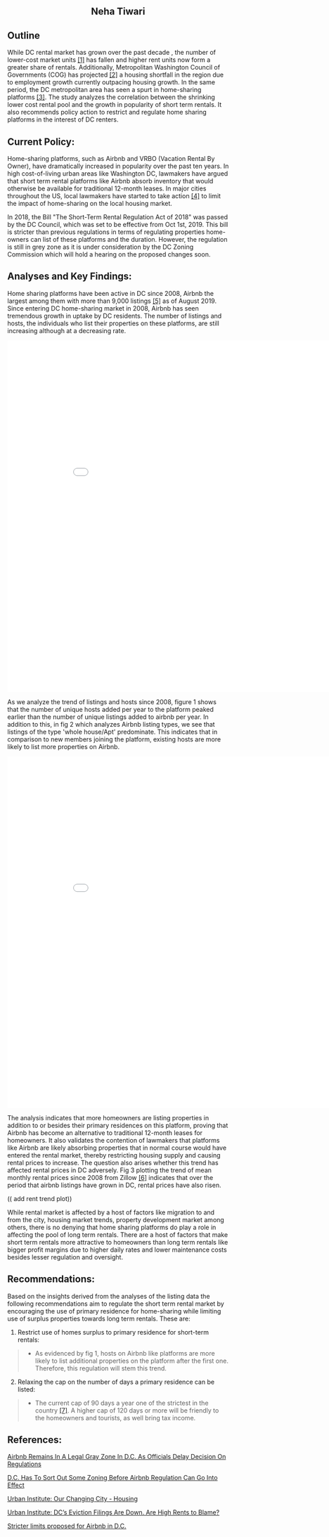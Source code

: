<center> <h2> Neha Tiwari </h2> </center>



## Outline

While DC rental market has grown over the past decade , the number of lower-cost market units [[1]](http://apps.urban.org/features/OurChangingCity/housing/) has fallen and higher rent units now form a greater share of rentals. Additionally, Metropolitan Washington Council of Governments (COG) has projected [[2]](https://www.mwcog.org/newsroom/2018/09/12/new-cog-analysis-recommends-increase-in-area-housing-production/) a housing shortfall in the region due to employment growth currently outpacing housing growth. In the same period, the DC metropolitan area has seen a spurt in home-sharing platforms [[3]](https://www.benzinga.com/pressreleases/19/10/p14550125/dc-short-term-rental-laws-whats-changing-in-october-2019-nomadic-real-estate). The study analyzes the correlation between the shrinking lower cost rental pool and the growth in popularity of short term rentals. It also recommends policy action to restrict and regulate home sharing platforms in the interest of DC renters. 

     
## Current Policy:

Home-sharing platforms, such as Airbnb and VRBO (Vacation Rental By Owner), have dramatically increased in popularity over the past ten years. In high cost-of-living urban areas like Washington DC, lawmakers have argued that short term rental platforms like Airbnb absorb inventory that would otherwise be available for traditional 12-month leases. In major cities throughout the US, local lawmakers have started to take action [[4]](https://www.2ndaddress.com/research/short-term-rental-laws/) to limit the impact of home-sharing on the local housing market. 

In 2018, the Bill "The Short-Term Rental Regulation Act of 2018" was passed by the DC Council, which was set to be effective from Oct 1st, 2019. This bill is stricter than previous regulations in terms of regulating properties home-owners can list of these platforms and the duration. However, the regulation is still in grey zone as it is under consideration by the DC Zoning Commission which will hold a hearing on the proposed changes soon. 

          
## Analyses and Key Findings: 
 
Home sharing platforms have been active in DC since 2008, Airbnb the largest among them with more than 9,000 listings [[5]](https://www.kaggle.com/airbnb) as of August 2019. Since entering DC home-sharing market in 2008, Airbnb has seen tremendous growth in uptake by DC residents. The number of listings and hosts, the individuals who list their properties on these platforms, are still increasing although at a decreasing rate. 

<iframe width="900" height="800" frameborder="0" scrolling="no" src="//plot.ly/~tneha03/17.embed"></iframe>

As we analyze the trend of listings and hosts since 2008, figure 1 shows that the number of unique hosts added per year to the platform peaked earlier than the number of unique listings added to airbnb per year. In addition to this, in fig 2 which analyzes Airbnb listing types, we see that listings of the type 'whole house/Apt' predominate. This indicates that in comparison to new members joining the platform, existing hosts are more likely to list more properties on Airbnb. 

<iframe width="900" height="800" frameborder="0" scrolling="no" src="//plot.ly/~tneha03/15.embed"></iframe>

The analysis indicates that more homeowners are listing properties in addition to or besides their primary residences on this platform, proving that Airbnb has become an alternative to traditional 12-month leases for homeowners. It also validates the contention of lawmakers that platforms like Airbnb are likely absorbing properties that in normal course would have entered the rental market, thereby restricting housing supply and causing rental prices to increase.  The question also arises whether this trend has affected rental prices in DC adversely. Fig 3 plotting the trend of mean monthly rental prices since 2008 from Zillow [[6]](https://www.zillow.com/research/data/) indicates that over the period that airbnb listings have grown in DC, rental prices have also risen. 

(( add rent trend plot))

While rental market is affected by a host of factors like migration to and from the city, housing market trends, property development market among others, there is no denying that home sharing platforms do play a role in affecting the pool of long term rentals. There are a host of factors that make short term rentals more attractive to homeowners than long term rentals like bigger profit margins due to higher daily rates and lower maintenance costs besides lesser regulation and oversight.  
 
 
## Recommendations:  
 
Based on the insights derived from the analyses of the listing data the following recommendations aim to regulate the short term rental market by encouraging the use of primary residence for home-sharing while limiting use of surplus properties towards long term rentals. These are: 
1. Restrict use of homes surplus to primary residence for short-term rentals:  
> - As evidenced by fig 1, hosts on Airbnb like platforms are more likely to list additional properties on the platform after the first one. Therefore, this regulation will stem this trend. 
2. Relaxing the cap on the number of days a primary residence can be listed: 
> - The current cap of 90 days a year one of the strictest in the country [[7]](https://www.2ndaddress.com/research/short-term-rental-laws/). A higher cap of 120 days or more will be friendly to the homeowners and tourists, as well bring tax income. 
 

## References:

[Airbnb Remains In A Legal Gray Zone In D.C. As Officials Delay Decision On Regulations](https://wamu.org/story/19/10/18/airbnb-remains-in-a-legal-gray-zone-in-d-c-as-officials-delay-decision-on-regulations/) 
 
[D.C. Has To Sort Out Some Zoning Before Airbnb Regulation Can Go Into Effect](https://dcist.com/story/19/10/01/d-c-has-to-sort-out-some-zoning-before-airbnb-regulation-can-go-into-effect/) 
 
[Urban Institute: Our Changing City - Housing](http://apps.urban.org/features/OurChangingCity/housing/) 
 
[Urban Institute: DC’s Eviction Filings Are Down. Are High Rents to Blame?](https://greaterdc.urban.org/blog/dcs-eviction-filings-are-down-are-high-rents-blame)
 
[Stricter limits proposed for Airbnb in D.C.](https://dc.curbed.com/2017/2/2/14484318/airbnb-bill-dc-washington)

